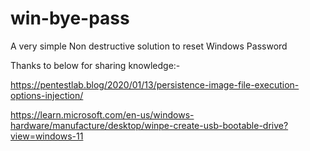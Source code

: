 # win-bye-pass
A very simple Non destructive solution to reset Windows Password







Thanks to below for sharing knowledge:-

https://pentestlab.blog/2020/01/13/persistence-image-file-execution-options-injection/

https://learn.microsoft.com/en-us/windows-hardware/manufacture/desktop/winpe-create-usb-bootable-drive?view=windows-11
